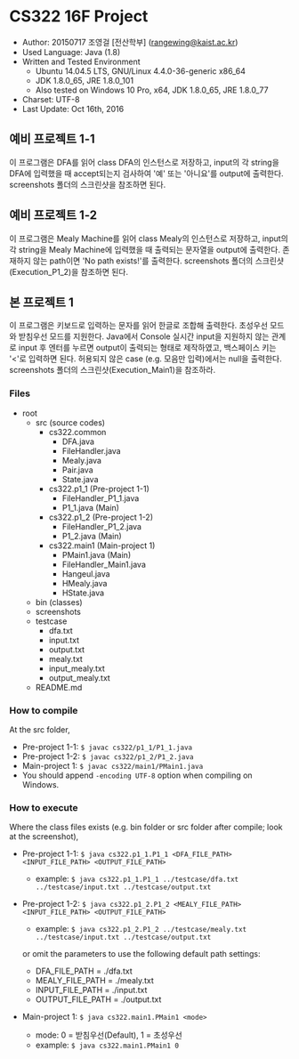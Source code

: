 # CS322 16F Project
* Author: 20150717 조영걸 [전산학부\] (rangewing@kaist.ac.kr)
* Used Language: Java (1.8)
* Written and Tested Environment
    * Ubuntu 14.04.5 LTS, GNU/Linux 4.4.0-36-generic x86_64
    * JDK 1.8.0_65, JRE 1.8.0_101
    * Also tested on Windows 10 Pro, x64, JDK 1.8.0_65, JRE 1.8.0_77
* Charset: UTF-8
* Last Update: Oct 16th, 2016

## 예비 프로젝트 1-1
이 프로그램은 DFA를 읽어 class DFA의 인스턴스로 저장하고,
input의 각 string을 DFA에 입력했을 때 accept되는지 검사하여 '예' 또는 '아니요'를 output에 출력한다.
screenshots 폴더의 스크린샷을 참조하면 된다.

## 예비 프로젝트 1-2
이 프로그램은 Mealy Machine를 읽어 class Mealy의 인스턴스로 저장하고,
input의 각 string을 Mealy Machine에 입력했을 때 출력되는 문자열을 output에 출력한다.
존재하지 않는 path이면 'No path exists!'를 출력한다.
screenshots 폴더의 스크린샷(Execution_P1_2)을 참조하면 된다.

## 본 프로젝트 1
이 프로그램은 키보드로 입력하는 문자를 읽어 한글로 조합해 출력한다.
초성우선 모드와 받침우선 모드를 지원한다.
Java에서 Console 실시간 input을 지원하지 않는 관계로 input 후 엔터를 누르면 output이 출력되는 형태로 제작하였고,
백스페이스 키는 '<'로 입력하면 된다.
허용되지 않은 case (e.g. 모음만 입력)에서는 null을 출력한다.
screenshots 폴더의 스크린샷(Execution_Main1)을 참조하라.

### Files
* root
    * src (source codes)
        * cs322.common
            * DFA.java
            * FileHandler.java
            * Mealy.java
            * Pair.java
            * State.java
        * cs322.p1_1 (Pre-project 1-1)
            * FileHandler_P1_1.java
            * P1_1.java (Main)
        * cs322.p1_2 (Pre-project 1-2)
            * FileHandler_P1_2.java
            * P1_2.java (Main)
        * cs322.main1 (Main-project 1)
            * PMain1.java (Main)
            * FileHandler_Main1.java
            * Hangeul.java
            * HMealy.java
            * HState.java
    * bin (classes)
    * screenshots
    * testcase
        * dfa.txt
        * input.txt
        * output.txt
        * mealy.txt
        * input_mealy.txt
        * output_mealy.txt
    * README.md

### How to compile
At the src folder,
* Pre-project 1-1: `$ javac cs322/p1_1/P1_1.java`
* Pre-project 1-2: `$ javac cs322/p1_2/P1_2.java`
* Main-project 1: `$ javac cs322/main1/PMain1.java`
* You should append `-encoding UTF-8` option when compiling on Windows.

### How to execute
Where the class files exists (e.g. bin folder or src folder after compile; look at the screenshot),
* Pre-project 1-1:
  `$ java cs322.p1_1.P1_1 <DFA_FILE_PATH> <INPUT_FILE_PATH> <OUTPUT_FILE_PATH>`
  * example: `$ java cs322.p1_1.P1_1 ../testcase/dfa.txt ../testcase/input.txt ../testcase/output.txt`
* Pre-project 1-2:
  `$ java cs322.p1_2.P1_2 <MEALY_FILE_PATH> <INPUT_FILE_PATH> <OUTPUT_FILE_PATH>`
  * example: `$ java cs322.p1_2.P1_2 ../testcase/mealy.txt ../testcase/input.txt ../testcase/output.txt`

   or omit the parameters to use the following default path settings:
  * DFA_FILE_PATH = ./dfa.txt
  * MEALY_FILE_PATH = ./mealy.txt
  * INPUT_FILE_PATH = ./input.txt
  * OUTPUT_FILE_PATH = ./output.txt

* Main-project 1:
  `$ java cs322.main1.PMain1 <mode>`
  * mode: 0 = 받침우선(Default), 1 = 초성우선
  * example: `$ java cs322.main1.PMain1 0`

